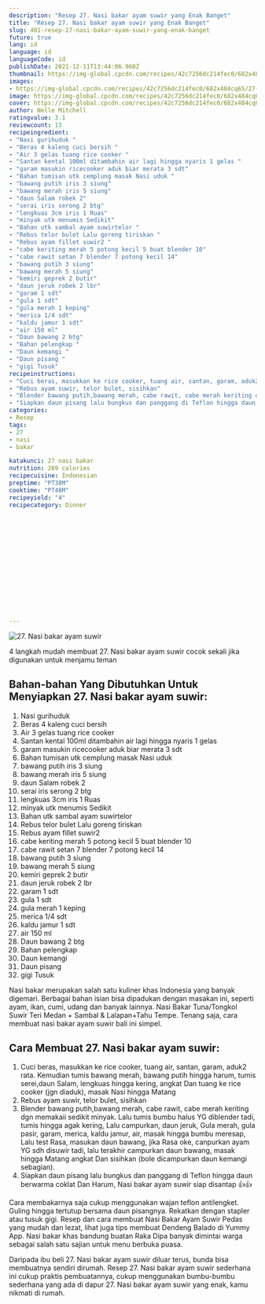 ```yaml
---
description: "Resep 27. Nasi bakar ayam suwir yang Enak Banget"
title: "Resep 27. Nasi bakar ayam suwir yang Enak Banget"
slug: 401-resep-27-nasi-bakar-ayam-suwir-yang-enak-banget
future: true
lang: id
language: id
languageCode: id
publishDate: 2021-12-11T13:44:06.960Z 
thumbnail: https://img-global.cpcdn.com/recipes/42c7256dc214fec0/682x484cq65/27-nasi-bakar-ayam-suwir-foto-resep-utama.webp
images:
- https://img-global.cpcdn.com/recipes/42c7256dc214fec0/682x484cq65/27-nasi-bakar-ayam-suwir-foto-resep-utama.webp
image: https://img-global.cpcdn.com/recipes/42c7256dc214fec0/682x484cq65/27-nasi-bakar-ayam-suwir-foto-resep-utama.webp
cover: https://img-global.cpcdn.com/recipes/42c7256dc214fec0/682x484cq65/27-nasi-bakar-ayam-suwir-foto-resep-utama.webp
author: Nelle Mitchell
ratingvalue: 3.1
reviewcount: 13
recipeingredient:
- "Nasi gurihuduk "
- "Beras 4 kaleng cuci bersih "
- "Air 3 gelas tuang rice cooker "
- "Santan kental 100ml ditambahin air lagi hingga nyaris 1 gelas "
- "garam masukin ricecooker aduk biar merata 3 sdt"
- "Bahan tumisan utk cemplung masak Nasi uduk "
- "bawang putih iris 3 siung"
- "bawang merah iris 5 siung"
- "daun Salam robek 2"
- "serai iris serong 2 btg"
- "lengkuas 3cm iris 1 Ruas"
- "minyak utk menumis Sedikit"
- "Bahan utk sambal ayam suwirtelor "
- "Rebus telor bulet Lalu goreng tiriskan "
- "Rebus ayam fillet suwir2 "
- "cabe keriting merah 5 potong kecil 5 buat blender 10"
- "cabe rawit setan 7 blender 7 potong kecil 14"
- "bawang putih 3 siung"
- "bawang merah 5 siung"
- "kemiri geprek 2 butir"
- "daun jeruk robek 2 lbr"
- "garam 1 sdt"
- "gula 1 sdt"
- "gula merah 1 keping"
- "merica 1/4 sdt"
- "kaldu jamur 1 sdt"
- "air 150 ml"
- "Daun bawang 2 btg"
- "Bahan pelengkap "
- "Daun kemangi "
- "Daun pisang "
- "gigi Tusuk"
recipeinstructions:
- "Cuci beras, masukkan ke rice cooker, tuang air, santan, garam, aduk2 rata. Kemudian tumis bawang merah, bawang putih hingga harum, tumis serei,daun Salam, lengkuas hingga kering, angkat Dan tuang ke rice cooker (jgn diaduk), masak Nasi hingga Matang"
- "Rebus ayam suwir, telor bulet, sisihkan"
- "Blender bawang putih,bawang merah, cabe rawit, cabe merah keriting dgn memakaii sedikit minyak. Lalu tumis bumbu halus YG diblender tadi, tumis hingga agak kering, Lalu campurkan, daun jeruk, Gula merah, gula pasir, garam, merica, kaldu jamur, air, masak hingga bumbu meresap, Lalu test Rasa, masukan daun bawang, jika Rasa oke, canpurkan ayam YG sdh disuwir tadi, lalu terakhir campurkan daun bawang, masak hingga Matang angkat Dan sisihkan (bole dicampurkan daun kemangi sebagian)."
- "Siapkan daun pisang lalu bungkus dan panggang di Teflon hingga daun berwarma coklat Dan Harum, Nasi bakar ayam suwir siap disantap 👍👍"
categories:
- Resep
tags:
- 27
- nasi
- bakar

katakunci: 27 nasi bakar 
nutrition: 269 calories
recipecuisine: Indonesian
preptime: "PT38M"
cooktime: "PT48M"
recipeyield: "4"
recipecategory: Dinner


     
    
    
    
    
    
    
    
    
    
    
      
    
---
```



![27. Nasi bakar ayam suwir](https://img-global.cpcdn.com/recipes/42c7256dc214fec0/682x484cq65/27-nasi-bakar-ayam-suwir-foto-resep-utama.webp)

4 langkah mudah membuat  27. Nasi bakar ayam suwir cocok sekali jika digunakan untuk menjamu teman

<!--inarticleads1-->

## Bahan-bahan Yang Dibutuhkan Untuk Menyiapkan 27. Nasi bakar ayam suwir:

1. Nasi gurihuduk 
1. Beras 4 kaleng cuci bersih 
1. Air 3 gelas tuang rice cooker 
1. Santan kental 100ml ditambahin air lagi hingga nyaris 1 gelas 
1. garam masukin ricecooker aduk biar merata 3 sdt
1. Bahan tumisan utk cemplung masak Nasi uduk 
1. bawang putih iris 3 siung
1. bawang merah iris 5 siung
1. daun Salam robek 2
1. serai iris serong 2 btg
1. lengkuas 3cm iris 1 Ruas
1. minyak utk menumis Sedikit
1. Bahan utk sambal ayam suwirtelor 
1. Rebus telor bulet Lalu goreng tiriskan 
1. Rebus ayam fillet suwir2 
1. cabe keriting merah 5 potong kecil 5 buat blender 10
1. cabe rawit setan 7 blender 7 potong kecil 14
1. bawang putih 3 siung
1. bawang merah 5 siung
1. kemiri geprek 2 butir
1. daun jeruk robek 2 lbr
1. garam 1 sdt
1. gula 1 sdt
1. gula merah 1 keping
1. merica 1/4 sdt
1. kaldu jamur 1 sdt
1. air 150 ml
1. Daun bawang 2 btg
1. Bahan pelengkap 
1. Daun kemangi 
1. Daun pisang 
1. gigi Tusuk

Nasi bakar merupakan salah satu kuliner khas Indonesia yang banyak digemari. Berbagai bahan isian bisa dipadukan dengan masakan ini, seperti ayam, ikan, cumi, udang dan banyak lainnya. Nasi Bakar Tuna/Tongkol Suwir Teri Medan + Sambal &amp; Lalapan+Tahu Tempe. Tenang saja, cara membuat nasi bakar ayam suwir bali ini simpel. 

<!--inarticleads2-->

## Cara Membuat 27. Nasi bakar ayam suwir:

1. Cuci beras, masukkan ke rice cooker, tuang air, santan, garam, aduk2 rata. Kemudian tumis bawang merah, bawang putih hingga harum, tumis serei,daun Salam, lengkuas hingga kering, angkat Dan tuang ke rice cooker (jgn diaduk), masak Nasi hingga Matang
1. Rebus ayam suwir, telor bulet, sisihkan
1. Blender bawang putih,bawang merah, cabe rawit, cabe merah keriting dgn memakaii sedikit minyak. Lalu tumis bumbu halus YG diblender tadi, tumis hingga agak kering, Lalu campurkan, daun jeruk, Gula merah, gula pasir, garam, merica, kaldu jamur, air, masak hingga bumbu meresap, Lalu test Rasa, masukan daun bawang, jika Rasa oke, canpurkan ayam YG sdh disuwir tadi, lalu terakhir campurkan daun bawang, masak hingga Matang angkat Dan sisihkan (bole dicampurkan daun kemangi sebagian).
1. Siapkan daun pisang lalu bungkus dan panggang di Teflon hingga daun berwarma coklat Dan Harum, Nasi bakar ayam suwir siap disantap 👍👍


Cara membakarnya saja cukup menggunakan wajan teflon antilengket. Guling hingga tertutup bersama daun pisangnya. Rekatkan dengan stapler atau tusuk gigi. Resep dan cara membuat Nasi Bakar Ayam Suwir Pedas yang mudah dan lezat, lihat juga tips membuat Dendeng Balado di Yummy App. Nasi bakar khas bandung buatan Raka Dipa banyak dimintai warga sebagai salah satu sajian untuk menu berbuka puasa. 

Daripada ibu beli  27. Nasi bakar ayam suwir  diluar terus, bunda  bisa membuatnya sendiri dirumah. Resep  27. Nasi bakar ayam suwir  sederhana ini cukup praktis pembuatannya, cukup menggunakan bumbu-bumbu sederhana yang ada di dapur  27. Nasi bakar ayam suwir  yang enak, kamu nikmati di rumah.
